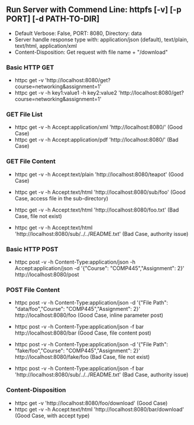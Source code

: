 ## Run Server with Commend Line: httpfs [-v] [-p PORT] [-d PATH-TO-DIR]

- Default Verbose: False, PORT: 8080, Directory: data
- Server handle response type with: application/json (default), text/plain, text/html, application/xml
- Content-Disposition: Get request with file name + "/download"

### Basic HTTP GET

- httpc get -v 'http://localhost:8080/get?course=networking&assignment=1'
- httpc get -v -h key1:value1 -h key2:value2 'http://localhost:8080/get?course=networking&assignment=1'

### GET File List

- httpc get -v -h Accept:application/xml 'http://localhost:8080/' (Good Case)
- httpc get -v -h Accept:application/pdf 'http://localhost:8080/' (Bad Case)

### GET File Content

- httpc get -v -h Accept:text/plain 'http://localhost:8080/teapot' (Good Case)
- httpc get -v -h Accept:text/html 'http://localhost:8080/sub/foo' (Good Case, access file in the sub-directory)

- httpc get -v -h Accept:text/html 'http://localhost:8080/foo.txt' (Bad Case, file not exist)
- httpc get -v -h Accept:text/html 'http://localhost:8080/sub/../../README.txt' (Bad Case, authority issue)

### Basic HTTP POST

- httpc post -v -h Content-Type:application/json -h Accept:application/json -d '{"Course": "COMP445","Assignment": 2}' http://localhost:8080/post

### POST File Content

- httpc post -v -h Content-Type:application/json -d '{"File Path": "data/foo","Course": "COMP445","Assignment": 2}' http://localhost:8080/foo (Good Case, inline parameter post)
- httpc post -v -h Content-Type:application/json -f bar http://localhost:8080/bar (Good Case, file content post)

- httpc post -v -h Content-Type:application/json -d '{"File Path": "fake/foo","Course": "COMP445","Assignment": 2}' http://localhost:8080/fake/foo (Bad Case, file not exist)
- httpc post -v -h Content-Type:application/json -f bar 'http://localhost:8080/sub/../../README.txt' (Bad Case, authority issue)

### Content-Disposition

- httpc get -v 'http://localhost:8080/foo/download' (Good Case)
- httpc get -v -h Accept:text/html 'http://localhost:8080/bar/download' (Good Case, with accept type)
